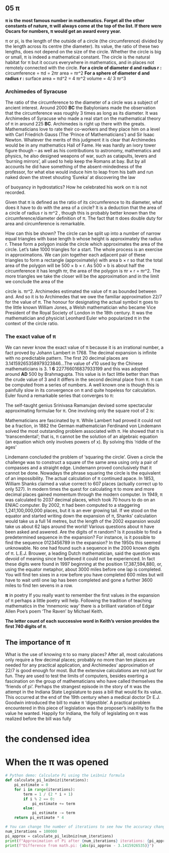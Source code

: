 ## 05 π

**π is the most famous number in mathematics. Forget all the other constants of nature, π
will always come at the top of the list. If there were Oscars for numbers, π would get an
award every year.**

π or pi, is the length of the outside of a circle (the circumference) divided by
the length across its centre (the diameter). Its value, the ratio of these two
lengths, does not depend on the size of the circle. Whether the circle is big or
small, π is indeed a mathematical constant. The circle is the natural habitat for π
but it occurs everywhere in mathematics, and in places not remotely connected
with the circle.
**For a circle of diameter d and radius r :**
circumference = πd = 2πr area = πr^2
**For a sphere of diameter d and radius r :**
surface area = πd^2 = 4 πr^2
volume = 4/ 3 πr^3

### Archimedes of Syracuse

The ratio of the circumference to the diameter of a circle was a subject of
ancient interest. Around 2000 **BC** the Babylonians made the observation that the
circumference was roughly 3 times as long as its diameter.
It was Archimedes of Syracuse who made a real start on the mathematical
theory of π in around 225 **BC**. Archimedes is right up there with the greats.
Mathematicians love to rate their co-workers and they place him on a level with
Carl Friedrich Gauss (The ‘Prince of Mathematicians’) and Sir Isaac Newton.
Whatever the merits of this judgment it is clear that Archimedes would be in any
mathematics Hall of Fame. He was hardly an ivory tower figure though – as well
as his contributions to astronomy, mathematics and physics, he also designed
weapons of war, such as catapults, levers and ‘burning mirrors’, all used to help
keep the Romans at bay. But by all accounts he did have something of the
absent-mindedness of the professor, for what else would induce him to leap from
his bath and run naked down the street shouting ‘Eureka’ at discovering the law


of buoyancy in hydrostatics? How he celebrated his work on π is not recorded.

Given that π is defined as the ratio of its circumference to its diameter, what
does it have to do with the area of a circle? It is a deduction that the area of a
circle of radius r is πr^2 , though this is probably better known than the
circumference/diameter definition of π. The fact that π does double duty for area
and circumference is remarkable.

How can this be shown? The circle can be split up into a number of narrow
equal triangles with base length b whose height is approximately the radius r.
These form a polygon inside the circle which approximates the area of the circle.
Let’s take 1000 triangles for a start. The whole process is an exercise in
approximations. We can join together each adjacent pair of these triangles to
form a rectangle (approximately) with area b × r so that the total area of the
polygon will be 500 × b × r. As 500 × b is about half the circumference it has
length πr, the area of the polygon is πr × r = πr^2. The more triangles we take
the closer will be the approximation and in the limit we conclude the area of the


circle is. πr^2.
Archimedes estimated the value of π as bounded between and. And
so it is to Archimedes that we owe the familiar approximation 22/7 for the value
of π. The honour for designating the actual symbol π goes to the little known
William Jones, a Welsh mathematician who became Vice President of the Royal
Society of London in the 18th century. It was the mathematician and physicist
Leonhard Euler who popularized π in the context of the circle ratio.

### The exact value of π

We can never know the exact value of π because it is an irrational number, a
fact proved by Johann Lambert in 1768. The decimal expansion is infinite with
no predictable pattern. The first 20 decimal places are
3.14159265358979323846...The value of √10 used by the Chinese
mathematicians is 3. 1 **6** 227766016837933199 and this was adopted around **AD**
500 by Brahmagupta. This value is in fact little better than than the crude value
of 3 and it differs in the second decimal place from π.
π can be computed from a series of numbers. A well known one is though this
is painfully slow in its convergence on π and quite hopeless for calculation. Euler
found a remarkable series that converges to π:

The self-taught genius Srinivasa Ramanujan devised some spectacular
approximating formulae for π. One involving only the square root of 2 is:

Mathematicians are fascinated by π. While Lambert had proved it could not be
a fraction, in 1882 the German mathematician Ferdinand von Lindemann solved
the most outstanding problem associated with π. He showed that π is
‘transcendental’; that is, π cannot be the solution of an algebraic equation (an
equation which only involves powers of x). By solving this ‘riddle of the ages’


Lindemann concluded the problem of ‘squaring the circle’. Given a circle the
challenge was to construct a square of the same area using only a pair of
compasses and a straight edge. Lindemann proved conclusively that it cannot be
done. Nowadays the phrase squaring the circle is the equivalent of an
impossibility.
The actual calculation of π continued apace. In 1853, William Shanks claimed
a value correct to 607 places (actually correct up to only 527). In modern times
the quest for calculating π to more and more decimal places gained momentum
through the modern computer. In 1949, π was calculated to 2037 decimal
places, which took 70 hours to do on an ENIAC computer. By 2002, π had been
computed to a staggering 1,241,100,000,000 places, but it is an ever growing
tail. If we stood on the equator and started writing down the expansion of π,
Shanks’ calculation would take us a full 14 metres, but the length of the 2002
expansion would take us about 62 laps around the world!
Various questions about π have been asked and aswered. Are the digits of π
random? Is it possible to find a predetermined sequence in the expansion? For
instance, is it possible to find the sequence 0123456789 in the expansion? In the
1950s this seemed unknowable. No one had found such a sequence in the 2000
known digits of π. L.E.J. Brouwer, a leading Dutch mathematician, said the
question was devoid of meaning since he believed it could not be experienced. In
fact these digits were found in 1997 beginning at the position 17,387,594,880,
or, using the equator metaphor, about 3000 miles before one lap is completed.
You will find ten sixes in a row before you have completed 600 miles but will
have to wait until one lap has been completed and gone a further 3600 miles to
find ten sevens in a row.

**π** in poetry
If you really want to remember the first values in the expansion of π perhaps a little poetry will
help. Following the tradition of teaching mathematics in the ‘mnemonic way’ there is a brilliant
variation of Edgar Allen Poe’s poem ‘The Raven’ by Michael Keith.


**The letter count of each successive word in Keith’s version provides the first 740
digits of π**.

## The importance of π

What is the use of knowing π to so many places? After all, most calculations
only require a few decimal places; probably no more than ten places are needed
for any practical application, and Archimedes’ approximation of 22/7 is good
enough for most. But the extensive calculations are not just for fun. They are
used to test the limits of computers, besides exerting a fascination on the group
of mathematicians who have called themselves the ‘friends of pi’.
Perhaps the strangest episode in the story of π was the attempt in the Indiana
State Legislature to pass a bill that would fix its value. This occurred at the end of
the 19th century when a medical doctor Dr E.J. Goodwin introduced the bill to
make π ‘digestible’. A practical problem encountered in this piece of legislation
was the proposer’s inability to fix the value he wanted. Happily for Indiana, the
folly of legislating on π was realized before the bill was fully

# the condensed idea

# When the π was opened

```python
# Python demo: Calculate Pi using the Leibniz formula
def calculate_pi_leibniz(iterations):
    pi_estimate = 0
    for i in range(iterations):
        term = 1 / (2 * i + 1)
        if i % 2 == 0:
            pi_estimate += term
        else:
            pi_estimate -= term
    return pi_estimate * 4

# You can change the number of iterations to see how the accuracy changes
num_iterations = 100000
pi_approx = calculate_pi_leibniz(num_iterations)
print(f"Approximation of Pi after {num_iterations} iterations: {pi_approx}")
print(f"Difference from math.pi: {abs(pi_approx - 3.1415926535)}")
```